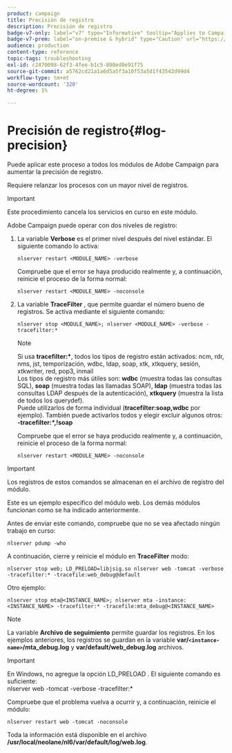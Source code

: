 ```yaml
---
product: campaign
title: Precisión de registro
description: Precisión de registro
badge-v7-only: label="v7" type="Informative" tooltip="Applies to Campaign Classic v7 only"
badge-v7-prem: label="on-premise & hybrid" type="Caution" url="https://experienceleague.adobe.com/docs/campaign-classic/using/installing-campaign-classic/architecture-and-hosting-models/hosting-models-lp/hosting-models.html?lang=en" tooltip="Applies to on-premise and hybrid deployments only"
audience: production
content-type: reference
topic-tags: troubleshooting
exl-id: c2470098-62f3-4fee-b1c5-800ed0e91f75
source-git-commit: a5762cd21a1a6d5a5f3a10f53a5d1f43542d99d4
workflow-type: tm+mt
source-wordcount: '320'
ht-degree: 1%

---
```


# Precisión de registro{#log-precision}



Puede aplicar este proceso a todos los módulos de Adobe Campaign para aumentar la precisión de registro.

Requiere relanzar los procesos con un mayor nivel de registros.

>[!IMPORTANT]
>
>Este procedimiento cancela los servicios en curso en este módulo.

Adobe Campaign puede operar con dos niveles de registro:

1. La variable **Verbose** es el primer nivel después del nivel estándar. El siguiente comando lo activa:

   ```
   nlserver restart <MODULE_NAME> -verbose 
   ```

   Compruebe que el error se haya producido realmente y, a continuación, reinicie el proceso de la forma normal:

   ```
   nlserver restart <MODULE_NAME> -noconsole
   ```

1. La variable **TraceFilter** , que permite guardar el número bueno de registros. Se activa mediante el siguiente comando:

   ```
   nlserver stop <MODULE_NAME>; nlserver <MODULE_NAME> -verbose -tracefilter:*
   ```

   >[!NOTE]
   >
   >Si usa **tracefilter:&#42;**, todos los tipos de registro están activados: ncm, rdr, nms, jst, temporización, wdbc, ldap, soap, xtk, xtkquery, sesión, xtkwriter, red, pop3, inmail\
   >Los tipos de registro más útiles son: **wdbc** (muestra todas las consultas SQL), **soap** (muestra todas las llamadas SOAP), **ldap** (muestra todas las consultas LDAP después de la autenticación), **xtkquery** (muestra la lista de todos los querydef).\
   >Puede utilizarlos de forma individual (**tracefilter:soap,wdbc** por ejemplo). También puede activarlos todos y elegir excluir algunos otros: **-tracefilter:&#42;,!soap**

   Compruebe que el error se haya producido realmente y, a continuación, reinicie el proceso de la forma normal:

   ```
   nlserver restart <MODULE_NAME> -noconsole
   ```

>[!IMPORTANT]
>
>Los registros de estos comandos se almacenan en el archivo de registro del módulo.

Este es un ejemplo específico del módulo web. Los demás módulos funcionan como se ha indicado anteriormente.

Antes de enviar este comando, compruebe que no se vea afectado ningún trabajo en curso:

```
nlserver pdump -who
```

A continuación, cierre y reinicie el módulo en **TraceFilter** modo:

```
nlserver stop web; LD_PRELOAD=libjsig.so nlserver web -tomcat -verbose -tracefilter:* -tracefile:web_debug@default
```

Otro ejemplo:

```
nlserver stop mta@<INSTANCE_NAME>; nlserver mta -instance:<INSTANCE_NAME> -tracefilter:* -tracefile:mta_debug@<INSTANCE_NAME>
```

>[!NOTE]
>
>La variable **Archivo de seguimiento** permite guardar los registros. En los ejemplos anteriores, los registros se guardan en la variable **var/`<instance-name>`/mta_debug.log** y **var/default/web_debug.log** archivos.

>[!IMPORTANT]
>
>En Windows, no agregue la opción LD_PRELOAD . El siguiente comando es suficiente:\
>nlserver web -tomcat -verbose -tracefilter:&#42;

Compruebe que el problema vuelva a ocurrir y, a continuación, reinicie el módulo:

```
nlserver restart web -tomcat -noconsole
```

Toda la información está disponible en el archivo **/usr/local/neolane/nl6/var/default/log/web.log**.
